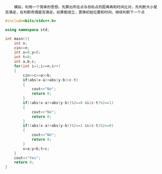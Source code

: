         模拟，利用一个简单的思想。先算出所在点与目标点的距离再和时间比对，先判断大小是否满足，在判断奇偶是否满足，如果都成立，更换初始位置和时间，继续判断下一个点

```cpp
#include<bits/stdc++.h>

using namespace std;

int main(){
	int n;
	cin>>n;
	int x=0,y=0;
	int t=0;
	int a,b,c;
	for(int i=1;i<=n;i++)
	{
		cin>>c>>a>>b;
		if(abs(x-a)+abs(y-b)>c-t)
		{
			cout<<"No";
			return 0;
		}
		if((abs(x-a)+abs(y-b))%2==0 &&(c-t)%2==1)
		{
			cout<<"No";
			return 0;
		}
		if((abs(x-a)+abs(y-b))%2==1 &&(c-t)%2==0)
		{
			cout<<"No";
			return 0;
		}
		x=a;y=b;t=c;
	}
	cout<<"Yes";
	return 0;
}
```